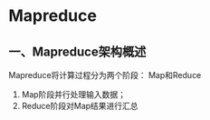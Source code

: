 # Mapreduce

## 一、Mapreduce架构概述

Mapreduce将计算过程分为两个阶段： Map和Reduce

1. Map阶段并行处理输入数据；
2. Reduce阶段对Map结果进行汇总